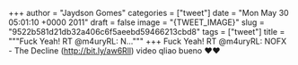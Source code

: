 
+++
author = "Jaydson Gomes"
categories = ["tweet"]
date = "Mon May 30 05:01:10 +0000 2011"
draft = false
image = "{TWEET_IMAGE}"
slug = "9522b581d21db32a406c6f5aeebd59466213cbd8"
tags = ["tweet"]
title = """Fuck Yeah! RT @m4uryRL: N..."""
+++
Fuck Yeah! RT @m4uryRL: NOFX - The Decline (http://bit.ly/aw6Rll) video qliao bueno ♥♥
